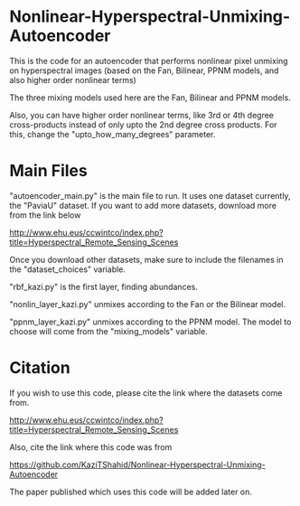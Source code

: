 # Nonlinear-Hyperspectral-Unmixing-Autoencoder
This is the code for an autoencoder that performs nonlinear pixel unmixing on hyperspectral images (based on the Fan, Bilinear, PPNM models, and also higher order nonlinear terms)

The three mixing models used here are the Fan, Bilinear and PPNM models.

Also, you can have higher order nonlinear terms, like 3rd or 4th degree cross-products instead of only upto the 2nd degree cross products. For this, change the "upto_how_many_degrees" parameter.

# Main Files

"autoencoder_main.py" is the main file to run. It uses one dataset currently, the "PaviaU" dataset. If you want to add more datasets, download more from the link below

http://www.ehu.eus/ccwintco/index.php?title=Hyperspectral_Remote_Sensing_Scenes

Once you download other datasets, make sure to include the filenames in the "dataset_choices" variable.

"rbf_kazi.py" is the first layer, finding abundances.

"nonlin_layer_kazi.py" unmixes according to the Fan or the Bilinear model.

"ppnm_layer_kazi.py" unmixes according to the PPNM model. The model to choose will come from the "mixing_models" variable.

# Citation

If you wish to use this code, please cite the link where the datasets come from.

http://www.ehu.eus/ccwintco/index.php?title=Hyperspectral_Remote_Sensing_Scenes

Also, cite the link where this code was from

https://github.com/KaziTShahid/Nonlinear-Hyperspectral-Unmixing-Autoencoder

The paper published which uses this code will be added later on.
